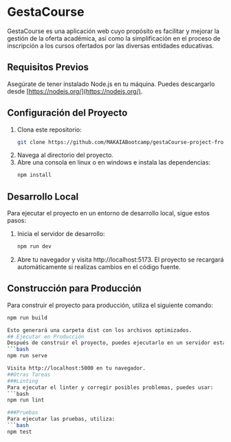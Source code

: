 # GestaCourse
GestaCourse es una aplicación web cuyo propósito es facilitar y mejorar la gestión de la oferta académica, así como la simplificación en el proceso de inscripción a los cursos ofertados por las diversas entidades educativas.
## Requisitos Previos
Asegúrate de tener instalado Node.js en tu máquina. Puedes descargarlo desde [https://nodejs.org/](https://nodejs.org/).
## Configuración del Proyecto
1. Clona este repositorio:
   ```bash
   git clone https://github.com/MAKAIABootcamp/gestaCourse-project-frontend-6.git
   
2. Navega al directorio del proyecto.
3. Abre una consola en linux o en windows e instala las dependencias:
   ```bash
   npm install
   
## Desarrollo Local
Para ejecutar el proyecto en un entorno de desarrollo local, sigue estos pasos:
1. Inicia el servidor de desarrollo:
   ```bash
   npm run dev
   
2. Abre tu navegador y visita http://localhost:5173. El proyecto se recargará automáticamente si realizas cambios en el código fuente.
## Construcción para Producción
Para construir el proyecto para producción, utiliza el siguiente comando:
   ```bash
   npm run build

Esto generará una carpeta dist con los archivos optimizados.
## Ejecutar en Producción
Después de construir el proyecto, puedes ejecutarlo en un servidor estático. Utiliza el siguiente comando:
   ```bash
   npm run serve

Visita http://localhost:5000 en tu navegador.
##Otras Tareas
###Linting
Para ejecutar el linter y corregir posibles problemas, puedes usar:
   ```bash
   npm run lint

###Pruebas
Para ejecutar las pruebas, utiliza:
   ```bash
   npm test
